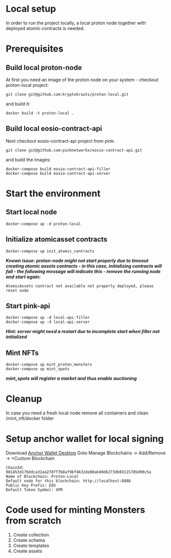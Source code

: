# Local setup
In order to run the project locally, a local proton node together with deployed atomic contracts is needed. 

# Prerequisites
## Build local proton-node
At first you need an image of the proton node on your system - checkout proton-local project:
```{bash}
git clone git@github.com:kryptokrauts/proton-local.git
```
and build it:
```{bash}
docker build -t proton-local .
```
## Build local eosio-contract-api
Next checkout eosio-contract-api project from pink:
```{bash}
git clone git@github.com:pinknetworkx/eosio-contract-api.git
```
and build the images:
```{bash}
docker-compose build eosio-contract-api-filler
docker-compose build eosio-contract-api-server
```

# Start the environment
## Start local node
```{bash}
docker-compose up -d proton-local
```
## Initialize atomicasset contracts
```{bash}
docker-compose up init_atomic_contracts
```
***Known issue: proton-node might not start properly due to timeout creating atomic assets contracts - in this case, initializing contracts will fail - the following message will indicate this - remove the running node and start again:***
```{bash}
AtomicAssets contract not available not properly deployed, please reset node
``` 

## Start pink-api
```{bash}
docker-compose up -d local-api-filler
docker-compose up -d local-api-server
```
***Hint: server might need a restart due to incomplete start when filler not initialized***

## Mint NFTs
```{bash}
docker-compose up mint_proton_monsters
docker-compose up mint_spots
```
***mint_spots will register a market and thus enable auctioning***

# Cleanup
In case you need a fresh local node remove all containers and clean /mint_nft/docker folder

# Setup anchor wallet for local signing
Download [Anchor Wallet Desktop](https://greymass.com/en/anchor/)
Goto Manage Blockchains -> Add/Remove -> +Custom Blockchain
```
ChainId: 981453d176ddca32aa278ff7b8af9bf4632de00ab49db273db03115705d90c5a
Name of Blockchain: Proton-Local
Default node for this blockchain: http://localhost:8888
Public Key Prefix: EOS
Default Token Symbol: XPR
```


# Code used for minting Monsters from scratch

1. Create collection
2. Create schema
3. Create templates
4. Create assets
